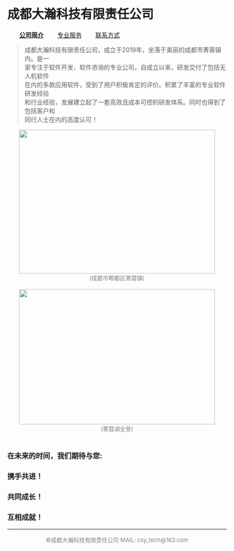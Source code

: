 # 成都大瀚科技有限责任公司

&nbsp; &nbsp;&nbsp; &nbsp; **[公司简介](https://gigantic-tech.github.io/gigantic-tech/)** &nbsp; &nbsp;&nbsp; &nbsp; [专业服务](https://gigantic-tech.github.io/gigantic-tech/service/) &nbsp; &nbsp;  &nbsp; &nbsp;[联系方式](https://gigantic-tech.github.io/gigantic-tech/contact/)&nbsp; &nbsp; 

>  成都大瀚科技有限责任公司，成立于2019年，坐落于美丽的成都市菁蓉镇内。是一  
>  家专注于软件开发、软件咨询的专业公司，自成立以来，研发交付了包括无人机软件  
>  在内的多款应用软件，受到了用户积极肯定的评价。积累了丰富的专业软件研发经验  
>  和行业经验，发展建立起了一套高效且成本可控的研发体系。同时也得到了包括客户和  
>  同行人士在内的高度认可！  
  
<center>
<img src="https://gigantic-tech.github.io/gigantic-tech/1.jpg" width=450 height=330 />  
<br><font color=gray size=2>(成都市郫都区菁蓉镇)</font><br><br>  
</center> 
   
<center>
<img src="https://gigantic-tech.github.io/gigantic-tech/2.jpg" width=450 height=310 />  
<br><font color=gray size=2>(菁蓉湖全景)</font><br><br>  
</center> 

### 在未来的时间，我们期待与您:  
###   携手共进！  
###     共同成长！  
###       互相成就！  

---  
<center><font color=gray size=2> ©成都大瀚科技有限责任公司  MAIL: cxy_tech@163.com  </font></center>



